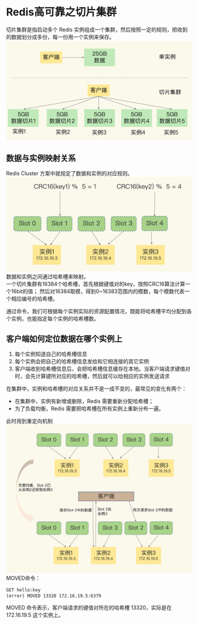 # Redis高可靠之切片集群
切片集群是指启动多个 Redis 实例组成一个集群，然后按照一定的规则，把收到的数据划分成多份，每一份用一个实例来保存。
![img_6.png](Redis图/切片集群.png)

## 数据与实例映射关系
Redis Cluster 方案中就规定了数据和实例的对应规则。
![img_7.png](Redis图/切片集群哈希槽分配原理.png)
数据和实例之间通过哈希槽来映射。  
一个切片集群有16384个哈希槽，首先根据键值对的key，按照CRC16算法计算一个16bit的值；
然后对16384取模，得到0~16383范围内的模数，每个模数代表一个相应编号的哈希槽。

通过命令，我们可根据每个实例实际的资源配置情况，既能将哈希槽平均分配到各个实例，也能指定每个实例的哈希槽数。

## 客户端如何定位数据在哪个实例上
1. 每个实例知道自己的哈希槽信息
2. 每个实例会把自己的哈希槽信息发给和它相连接的其它实例
3. 客户端收到哈希槽信息后，会把哈希槽信息缓存在本地。当客户端请求键值对时，会先计算键所对应的哈希槽，然后就可以给相应的实例发送请求

在集群中，实例和哈希槽的对应关系并不是一成不变的，最常见的变化有两个：
* 在集群中，实例有新增或删除，Redis 需要重新分配哈希槽；
* 为了负载均衡，Redis 需要把哈希槽在所有实例上重新分布一遍。

此时用到重定向机制
![img_8.png](Redis图/切片集群重定向.png)
MOVED命令：
        
    GET hello:key
    (error) MOVED 13320 172.16.19.5:6379
MOVED 命令表示，客户端请求的键值对所在的哈希槽 13320，实际是在 172.16.19.5 这个实例上。